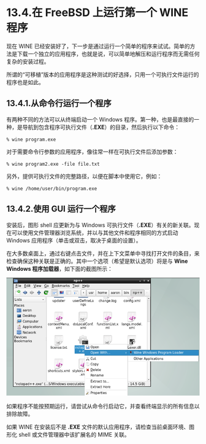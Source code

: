 # 13.4.在 FreeBSD 上运行第一个 WINE 程序

现在 WINE 已经安装好了，下一步是通过运行一个简单的程序来试试。简单的方法是下载一个独立的应用程序，也就是说，可以简单地解压和运行程序而无需任何复杂的安装过程。

所谓的“可移植”版本的应用程序是这种测试的好选择，只用一个可执行文件运行的程序也是如此。

## 13.4.1.从命令行运行一个程序

有两种不同的方法可以从终端启动一个 Windows 程序。第一种，也是最直接的一种，是导航到包含程序可执行文件（**.EXE**）的目录，然后执行以下命令：

```
% wine program.exe
```

对于需要命令行参数的应用程序，像往常一样在可执行文件后添加参数：

```
% wine program2.exe -file file.txt
```

另外，提供可执行文件的完整路径，以便在脚本中使用它，例如：

```
% wine /home/user/bin/program.exe
```

## 13.4.2.使用 GUI 运行一个程序

安装后，图形 shell 应更新为与 Windows 可执行文件（**.EXE**）有关的新关联。现在可以使用文件管理器浏览系统，并以与其他文件和程序相同的方式启动 Windows 应用程序（单击或双击，取决于桌面的设置）。

在大多数桌面上，通过右键点击文件，并在上下文菜单中寻找打开文件的条目，来检查确保这种关联是正确的。其中一个选项（希望是默认选项）将是与 **Wine Windows 程序加载器**，如下面的截图所示：

![](../.gitbook/assets/wine-run-np++-1.png)

如果程序不能按预期运行，请尝试从命令行启动它，并查看终端显示的所有信息以排除故障。

如果 WINE 在安装后不是 **.EXE** 文件的默认应用程序，请检查当前桌面环境、图形化 shell 或文件管理器中该扩展名的 MIME 关联。